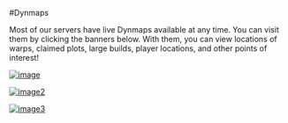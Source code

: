 ---
---
#Dynmaps

Most of our servers have live Dynmaps available at any time. You can visit them by clicking the banners below. With them, you can view locations of warps, claimed plots, large builds, player locations, and other points of interest!

[![image]({{site.baseurl}}/media/Dynmap_Main.jpg)](https://damnation.eu/dynmap/)

[![image2]({{site.baseurl}}/media/Dynmap_Creative.jpg)](https://damnation.eu/creativemap/)

[![image3]({{site.baseurl}}/media/Dynmap_Minigames.jpg)](https://damnation.eu/rcamap/)

